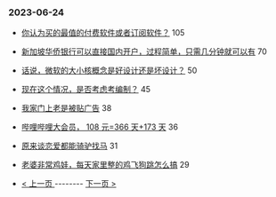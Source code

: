### 2023-06-24 
- [你认为买的最值的付费软件或者订阅软件？](https://www.v2ex.com/t/951081) 105
- [新加坡华侨银行可以直接国内开户，过程简单，只需几分钟就可以有](https://www.v2ex.com/t/951126) 70
- [话说，微软的大小核概念是好设计还是坏设计？](https://www.v2ex.com/t/951087) 50
- [现在这个情况，是否考虑考编制？](https://www.v2ex.com/t/951172) 45
- [我家门上老是被贴广告](https://www.v2ex.com/t/951137) 38
- [哔哩哔哩大会员， 108 元=366 天+173 天](https://www.v2ex.com/t/951140) 36
- [原来谈恋爱都能骑驴找马](https://www.v2ex.com/t/951136) 31
- [老婆非常鸡娃，每天家里整的鸡飞狗跳怎么搞](https://www.v2ex.com/t/951211) 29 

- [ < 上一页 ](https://github.com/able8/v2ex-hot-record/blob/master/2023-06-23.md) -------- [ 下一页 > ](https://github.com/able8/v2ex-hot-record/blob/master/2023-06-25.md)